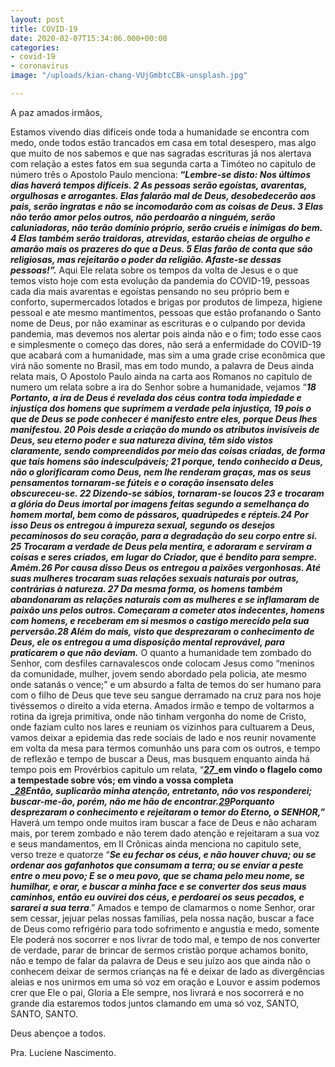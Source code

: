 ```yaml
---
layout: post
title: COVID-19
date: 2020-02-07T15:34:06.000+00:00
categories:
- covid-19
- coronavirus
image: "/uploads/kian-chang-VUjGmbtcCBk-unsplash.jpg"

---
```

A paz amados irmãos,

Estamos vivendo dias difíceis onde toda a humanidade se encontra com medo, onde todos estão trancados em casa em total desespero, mas algo que muito de nos sabemos e que nas sagradas escrituras já nos alertava com relação a estes fatos em sua segunda carta a Timóteo no capitulo de número três o Apostolo Paulo menciona: 
**“_Lembre-se disto: Nos últimos dias haverá tempos difíceis. 2 As pessoas serão egoístas, avarentas, orgulhosas e arrogantes. Elas falarão mal de Deus, desobedecerão aos pais, serão ingratas e não se incomodarão com as coisas de Deus. 3 Elas não terão amor pelos outros, não perdoarão a ninguém, serão caluniadoras, não terão domínio próprio, serão cruéis e inimigas do bem. 4 Elas também serão traidoras, atrevidas, estarão cheias de orgulho e amarão mais os prazeres do que a Deus. 5 Elas farão de conta que são religiosas, mas rejeitarão o poder da religião. Afaste-se dessas pessoas!”._** Aqui Ele relata sobre os tempos da volta de Jesus e o que temos visto hoje com esta evolução da pandemia do COVID-19, pessoas cada dia mais avarentas e egoístas pensando no seu próprio bem e conforto, supermercados lotados e brigas por produtos de limpeza, higiene pessoal e ate mesmo mantimentos, pessoas que estão profanando o Santo nome de Deus, por não examinar as escrituras e o culpando por devida pandemia, mas devemos nos alertar pois ainda não e o fim; todo esse caos e simplesmente o começo das dores, não será a enfermidade do COVID-19 que acabará com a humanidade, mas sim a uma grade crise econômica que virá não somente no Brasil, mas em todo mundo, a palavra de Deus ainda relata mais, O Apostolo Paulo ainda na carta aos Romanos no capitulo de numero um relata sobre a ira do Senhor sobre a humanidade, vejamos “**_18 Portanto, a ira de Deus é revelada dos céus contra toda impiedade e injustiça dos homens que suprimem a verdade pela injustiça, 19 pois o que de Deus se pode conhecer é manifesto entre eles, porque Deus lhes manifestou. 20 Pois desde a criação do mundo os atributos invisíveis de Deus, seu eterno poder e sua natureza divina, têm sido vistos claramente, sendo compreendidos por meio das coisas criadas, de forma que tais homens são indesculpáveis; 21 porque, tendo conhecido a Deus, não o glorificaram como Deus, nem lhe renderam graças, mas os seus pensamentos tornaram-se fúteis e o coração insensato deles obscureceu-se. 22 Dizendo-se sábios, tornaram-se loucos 23 e trocaram a glória do Deus imortal por imagens feitas segundo a semelhança do homem mortal, bem como de pássaros, quadrúpedes e répteis.24 Por isso Deus os entregou à impureza sexual, segundo os desejos pecaminosos do seu coração, para a degradação do seu corpo entre si. 25 Trocaram a verdade de Deus pela mentira, e adoraram e serviram a coisas e seres criados, em lugar do Criador, que é bendito para sempre. Amém.26 Por causa disso Deus os entregou a paixões vergonhosas. Até suas mulheres trocaram suas relações sexuais naturais por outras, contrárias à natureza. 27 Da mesma forma, os homens também abandonaram as relações naturais com as mulheres e se inflamaram de paixão uns pelos outros. Começaram a cometer atos indecentes, homens com homens, e receberam em si mesmos o castigo merecido pela sua perversão.28 Além do mais, visto que desprezaram o conhecimento de Deus, ele os entregou a uma disposição mental reprovável, para praticarem o que não deviam._** O quanto a humanidade tem zombado do Senhor, com desfiles carnavalescos onde colocam Jesus como “meninos da comunidade, mulher, jovem sendo abordado pela policia, ate mesmo onde satanás o vence;” e um absurdo a falta de temos do ser humano para com o filho de Deus que teve seu sangue derramado na cruz para nos hoje tivéssemos o direito a vida eterna. Amados irmão e tempo de voltarmos a rotina da igreja primitiva, onde não tinham vergonha do nome de Cristo, onde faziam culto nos lares e reuniam os vizinhos para cultuarem a Deus, vamos deixar a epidemia das rede sociais de lado e nos reunir novamente em volta da mesa para termos comunhão uns para com os outros, e tempo de reflexão e tempo de buscar a Deus, mas busquem enquanto ainda há tempo pois em Provérbios capitulo um relata, “[**_27_**](https://bibliaportugues.com/proverbs/1-27.htm)**_em vindo o flagelo como a tempestade sobre vós; em vindo a vossa completa  
_**[**_28_**](https://bibliaportugues.com/proverbs/1-28.htm)**_Então, suplicarão minha atenção, entretanto, não vos responderei; buscar-me-ão, porém, não me hão de encontrar._**[**_29_**](https://bibliaportugues.com/proverbs/1-29.htm)**_Porquanto desprezaram o conhecimento e rejeitaram o temor do Eterno, o SENHOR,”_** Haverá um tempo onde muitos iram buscar a face de Deus e não acharam mais, por terem zombado e não terem dado atenção e rejeitaram a sua voz e seus mandamentos, em II Crônicas ainda menciona no capitulo sete, verso treze e quatorze “**_Se eu fechar os céus, e não houver chuva; ou se ordenar aos gafanhotos que consumam a terra; ou se enviar a peste entre o meu povo; E se o meu povo, que se chama pelo meu nome, se humilhar, e orar, e buscar a minha face e se converter dos seus maus caminhos, então eu ouvirei dos céus, e perdoarei os seus pecados, e sararei a sua terra_**.” Amados e tempo de clamarmos o nome Senhor, orar sem cessar, jejuar pelas nossas famílias, pela nossa nação, buscar a face de Deus como refrigério para todo sofrimento e angustia e medo, somente Ele poderá nos socorrer e nos livrar de todo mal, e tempo de nos converter de verdade, parar de brincar de sermos cristão porque achamos bonito, não e tempo de falar da palavra de Deus e seu juízo aos que ainda não o conhecem deixar de sermos crianças na fé e deixar de lado as divergências aleias e nos unirmos em uma só voz em oração e Louvor e assim podemos crer que Ele o pai, Gloria a Ele sempre, nos livrará e nos socorrerá e no grande dia estaremos todos juntos clamando em uma só voz, SANTO, SANTO, SANTO.

Deus abençoe a todos.

Pra. Luciene Nascimento.